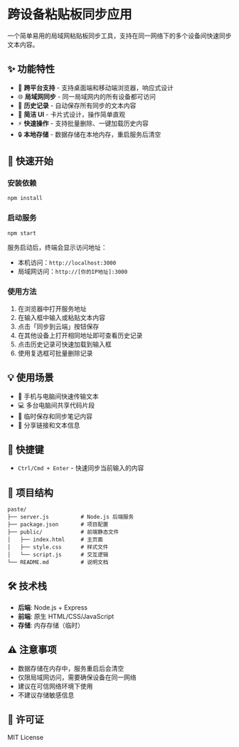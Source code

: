 # 跨设备粘贴板同步应用

一个简单易用的局域网粘贴板同步工具，支持在同一网络下的多个设备间快速同步文本内容。

## ✨ 功能特性

- 📱 **跨平台支持** - 支持桌面端和移动端浏览器，响应式设计
- 🌐 **局域网同步** - 同一局域网内的所有设备都可访问
- 💾 **历史记录** - 自动保存所有同步的文本内容
- 🎨 **简洁 UI** - 卡片式设计，操作简单直观
- ⚡ **快速操作** - 支持批量删除、一键加载历史内容
- 🔒 **本地存储** - 数据存储在本地内存，重启服务后清空

## 🚀 快速开始

### 安装依赖

```bash
npm install
```

### 启动服务

```bash
npm start
```

服务启动后，终端会显示访问地址：
- 本机访问：`http://localhost:3000`
- 局域网访问：`http://[你的IP地址]:3000`

### 使用方法

1. 在浏览器中打开服务地址
2. 在输入框中输入或粘贴文本内容
3. 点击「同步到云端」按钮保存
4. 在其他设备上打开相同地址即可查看历史记录
5. 点击历史记录可快速加载到输入框
6. 使用复选框可批量删除记录

## 💡 使用场景

- 📲 手机与电脑间快速传输文本
- 💻 多台电脑间共享代码片段
- 📝 临时保存和同步笔记内容
- 🔗 分享链接和文本信息

## 🎯 快捷键

- `Ctrl/Cmd + Enter` - 快速同步当前输入的内容

## 📁 项目结构

```
paste/
├── server.js          # Node.js 后端服务
├── package.json       # 项目配置
├── public/            # 前端静态文件
│   ├── index.html     # 主页面
│   ├── style.css      # 样式文件
│   └── script.js      # 交互逻辑
└── README.md          # 说明文档
```

## 🛠️ 技术栈

- **后端**: Node.js + Express
- **前端**: 原生 HTML/CSS/JavaScript
- **存储**: 内存存储（临时）

## ⚠️ 注意事项

- 数据存储在内存中，服务重启后会清空
- 仅限局域网访问，需要确保设备在同一网络
- 建议在可信网络环境下使用
- 不建议存储敏感信息

## 📄 许可证

MIT License

